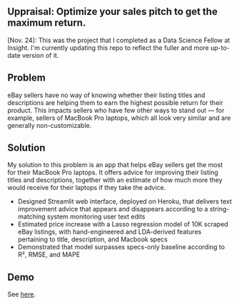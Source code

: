 ## Uppraisal: Optimize your sales pitch to get the maximum return.

[Nov. 24]: This was the project that I completed as a Data Science Fellow at Insight. I'm currently updating this repo to reflect the fuller and more up-to-date version of it.

Problem
-

eBay sellers have no way of knowing whether their listing titles and descriptions are helping them to earn the highest possible return for their product. This impacts sellers who have few other ways to stand out — for example, sellers of MacBook Pro laptops, which all look very similar and are generally non-customizable.

Solution
-

My solution to this problem is an app that helps eBay sellers get the most for their MacBook Pro laptops. It offers advice for improving their listing titles and descriptions, together with an estimate of how much more they would receive for their laptops if they take the advice.
- Designed Streamlit web interface, deployed on Heroku, that delivers text improvement advice that appears and disappears according to a string-matching system monitoring user text edits
- Estimated price increase with a Lasso regression model of 10K scraped eBay listings, with hand-engineered and LDA-derived features pertaining to title, description, and Macbook specs
- Demonstrated that model surpasses specs-only baseline according to R², RMSE, and MAPE

Demo
-
See [here](https://docs.google.com/presentation/d/1mcprzRBa3owQ9Xrx9ByNCmMEQ23Mzk-FyndLD1KpxIU/edit#slide=id.g9c1e6b6e08_0_214).